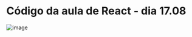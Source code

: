 # Código da aula de React - dia 17.08
![image](https://github.com/user-attachments/assets/6797c39f-119c-4960-8852-6e52d62fe8f8)

